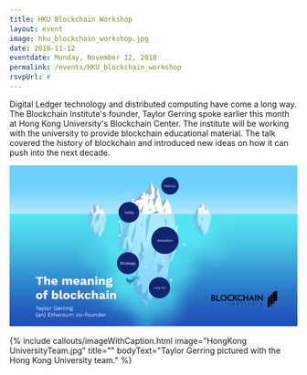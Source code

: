 ```yaml
---
title: HKU Blockchain Workshop
layout: event
image: hku_blockchain_workshop.jpg
date: 2018-11-12
eventdate: Monday, November 12, 2018
permalink: /events/HKU_blockchain_workshop
rsvpUrl: #
---
```

Digital Ledger technology and distributed computing have come a long way. The Blockchain Institute's founder, Taylor Gerring spoke earlier this month at Hong Kong University's Blockchain Center. The institute will be working with the university to provide blockchain educational material. The talk covered the history of blockchain and introduced new ideas on how it can push into the next decade.

<img src="/assets/img/Prezi_Screenshot.png"> 

{% include callouts/imageWithCaption.html
	image="HongKong UniversityTeam.jpg"
	title=""
	bodyText="Taylor Gerring pictured with the Hong Kong University team."
%}
